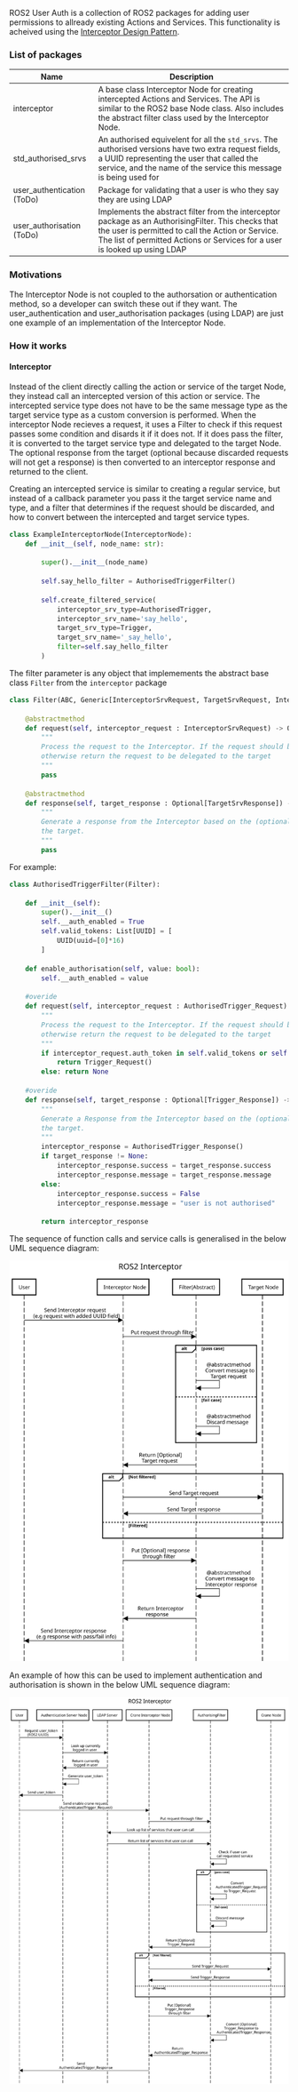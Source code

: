 ROS2 User Auth is a collection of ROS2 packages for adding user permissions to allready existing Actions and Services. This functionality is acheived using the [Interceptor Design Pattern](https://www.tutorialspoint.com/design_pattern/intercepting_filter_pattern.htm).

### List of packages

| Name | Description |
| ---- | ----------- |
| interceptor |  A base class Interceptor Node for creating intercepted Actions and Services. The API is similar to the ROS2 base Node class. Also includes the abstract filter class used by the Interceptor Node. | 
| std_authorised_srvs | An authorised equivelent for all the `std_srvs`. The authorised versions have two extra request fields, a UUID representing the user that called the service, and the name of the service this message is being used for |
| user_authentication (ToDo) | Package for validating that a user is who they say they are using LDAP |
| user_authorisation (ToDo) | Implements the abstract filter from the interceptor package as an AuthorisingFilter. This checks that the user is permitted to call the Action or Service. The list of permitted Actions or Services for a user is looked up using LDAP |

### Motivations

The Interceptor Node is not coupled to the authorsation or authentication method, so a developer can switch these out if they want. The user_authentication and user_authorisation packages (using LDAP) are just one example of an implementation of the Interceptor Node.

### How it works

#### Interceptor

Instead of the client directly calling the action or service of the target Node, they instead call an intercepted version of this action or service. The intercepted service type does not have to be the same message type as the target service type as a custom conversion is performed. When the interceptor Node recieves a request, it uses a Filter to check if this request passes some condition and disards it if it does not. If it does pass the filter, it is converted to the target service type and delegated to the target Node. The optional response from the target (optional because discarded requests will not get a response) is then converted to an interceptor response and returned to the client.

Creating an intercepted service is similar to creating a regular service, but instead of a callback parameter you pass it the target service name and type, and a filter that determines if the request should be discarded, and how to convert between the intercepted and target service types.

```python
class ExampleInterceptorNode(InterceptorNode):
    def __init__(self, node_name: str):
        
        super().__init__(node_name)
        
        self.say_hello_filter = AuthorisedTriggerFilter()

        self.create_filtered_service(
            interceptor_srv_type=AuthorisedTrigger,
            interceptor_srv_name='say_hello',
            target_srv_type=Trigger,
            target_srv_name='_say_hello',
            filter=self.say_hello_filter
        )
```

The filter parameter is any object that implemements the abstract base class `Filter` from the `interceptor` package

```python
class Filter(ABC, Generic[InterceptorSrvRequest, TargetSrvRequest, InterceptorSrvResponse, TargetSrvResponse]):
    
    @abstractmethod
    def request(self, interceptor_request : InterceptorSrvRequest) -> Optional[TargetSrvRequest]:
        """
        Process the request to the Interceptor. If the request should be filtered, return None,
        otherwise return the request to be delegated to the target
        """
        pass

    @abstractmethod
    def response(self, target_response : Optional[TargetSrvResponse]) -> InterceptorSrvResponse:
        """
        Generate a response from the Interceptor based on the (optional) response from
        the target.
        """
        pass
```

For example:

```python
class AuthorisedTriggerFilter(Filter):

    def __init__(self):
        super().__init__()
        self.__auth_enabled = True
        self.valid_tokens: List[UUID] = [
            UUID(uuid=[0]*16)
        ]

    def enable_authorisation(self, value: bool):
        self.__auth_enabled = value

    #overide
    def request(self, interceptor_request : AuthorisedTrigger_Request) -> Optional[Trigger_Request]:
        """
        Process the request to the Interceptor. If the request should be filtered, return None,
        otherwise return the request to be delegated to the target
        """
        if interceptor_request.auth_token in self.valid_tokens or self.__auth_enabled == False:
            return Trigger_Request()
        else: return None

    #overide
    def response(self, target_response : Optional[Trigger_Response]) -> AuthorisedTrigger_Response:
        """
        Generate a Response from the Interceptor based on the (optional) Response from
        the target.
        """
        interceptor_response = AuthorisedTrigger_Response()
        if target_response != None:
            interceptor_response.success = target_response.success
            interceptor_response.message = target_response.message
        else:
            interceptor_response.success = False
            interceptor_response.message = "user is not authorised"

        return interceptor_response
```

The sequence of function calls and service calls is generalised in the below UML sequence diagram:

![](https://github.com/craigh92/ros2_user_auth/blob/main/src/interceptor/docs/interceptor.svg)

An example of how this can be used to implement authentication and authorisation is shown in the below UML sequence diagram:

![](https://github.com/craigh92/ros2_user_auth/blob/main/src/interceptor/docs/interceptor_crane.svg)
